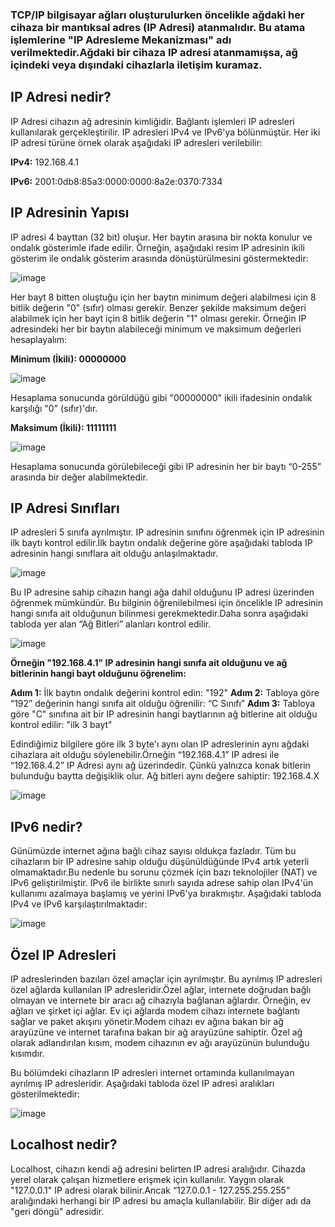 ### TCP/IP bilgisayar ağları oluşturulurken öncelikle ağdaki her cihaza bir mantıksal adres (IP Adresi) atanmalıdır. Bu atama işlemlerine "IP Adresleme Mekanizması" adı verilmektedir.Ağdaki bir cihaza IP adresi atanmamışsa, ağ içindeki veya dışındaki cihazlarla iletişim kuramaz.

## IP Adresi nedir?
IP Adresi cihazın ağ adresinin kimliğidir. Bağlantı işlemleri IP adresleri kullanılarak gerçekleştirilir. IP adresleri IPv4 ve IPv6'ya bölünmüştür. Her iki IP adresi türüne örnek olarak aşağıdaki IP adresleri verilebilir:

**IPv4:** 192.168.4.1

**IPv6:** 2001:0db8:85a3:0000:0000:8a2e:0370:7334

## IP Adresinin Yapısı

IP adresi 4 bayttan (32 bit) oluşur. Her baytın arasına bir nokta konulur ve ondalık gösterimle ifade edilir. Örneğin, aşağıdaki resim IP adresinin ikili gösterim ile ondalık gösterim arasında dönüştürülmesini göstermektedir:

![image](https://github.com/user-attachments/assets/7dc9a694-6a3b-458f-bac1-55c1c3266292)

Her bayt 8 bitten oluştuğu için her baytın minimum değeri alabilmesi için 8 bitlik değerin "0" (sıfır) olması gerekir. Benzer şekilde maksimum değeri alabilmek için her bayt için 8 bitlik değerin "1" olması gerekir.
Örneğin IP adresindeki her bir baytın alabileceği minimum ve maksimum değerleri hesaplayalım: 

**Minimum (İkili): 00000000**

![image](https://github.com/user-attachments/assets/4fc527da-6e74-4d59-9f60-29bb0cb9db54)

Hesaplama sonucunda görüldüğü gibi "00000000" ikili ifadesinin ondalık karşılığı "0" (sıfır)'dır.

**Maksimum (İkili): 11111111**

![image](https://github.com/user-attachments/assets/50b9bd51-d955-4879-9012-b7a11bc5c59c)

Hesaplama sonucunda görülebileceği gibi IP adresinin her bir baytı “0-255” arasında bir değer alabilmektedir.

## IP Adresi Sınıfları

IP adresleri 5 sınıfa ayrılmıştır. IP adresinin sınıfını öğrenmek için IP adresinin ilk baytı kontrol edilir.İlk baytın ondalık değerine göre aşağıdaki tabloda IP adresinin hangi sınıflara ait olduğu anlaşılmaktadır.

![image](https://github.com/user-attachments/assets/8dcafa7a-7a0a-4a27-9798-99cab9bdbdc4)

Bu IP adresine sahip cihazın hangi ağa dahil olduğunu IP adresi üzerinden öğrenmek mümkündür. Bu bilginin öğrenilebilmesi için öncelikle IP adresinin hangi sınıfa ait olduğunun bilinmesi gerekmektedir.Daha sonra aşağıdaki tabloda yer alan “Ağ Bitleri” alanları kontrol edilir.

![image](https://github.com/user-attachments/assets/e4b73d22-9c28-4aa7-935a-0df36a3bf8e8)

**Örneğin "192.168.4.1" IP adresinin hangi sınıfa ait olduğunu ve ağ bitlerinin hangi bayt olduğunu öğrenelim:**

**Adım 1:** İlk baytın ondalık değerini kontrol edin: "192"
**Adım 2:** Tabloya göre “192” değerinin hangi sınıfa ait olduğu öğrenilir: “C Sınıfı”
**Adım 3:** Tabloya göre "C" sınıfına ait bir IP adresinin hangi baytlarının ağ bitlerine ait olduğu kontrol edilir: "ilk 3 bayt"

Edindiğimiz bilgilere göre ilk 3 byte'ı aynı olan IP adreslerinin aynı ağdaki cihazlara ait olduğu söylenebilir.Örneğin “192.168.4.1” IP adresi ile “192.168.4.2” IP Adresi aynı ağ üzerindedir. Çünkü yalnızca konak bitlerin bulunduğu baytta değişiklik olur. Ağ bitleri aynı değere sahiptir: 192.168.4.X

![image](https://github.com/user-attachments/assets/b0859e24-fdc3-4f94-9906-dc6635a011e0)

## IPv6 nedir?

Günümüzde internet ağına bağlı cihaz sayısı oldukça fazladır. Tüm bu cihazların bir IP adresine sahip olduğu düşünüldüğünde IPv4 artık yeterli olmamaktadır.Bu nedenle bu sorunu çözmek için bazı teknolojiler (NAT) ve IPv6 geliştirilmiştir. IPv6 ile birlikte sınırlı sayıda adrese sahip olan IPv4'ün kullanımı azalmaya başlamış ve yerini IPv6'ya bırakmıştır.
Aşağıdaki tabloda IPv4 ve IPv6 karşılaştırılmaktadır:

![image](https://github.com/user-attachments/assets/36a49fcf-095a-4106-bc86-c0cf209cbbf8)

## Özel IP Adresleri

IP adreslerinden bazıları özel amaçlar için ayrılmıştır. Bu ayrılmış IP adresleri özel ağlarda kullanılan IP adresleridir.Özel ağlar, internete doğrudan bağlı olmayan ve internete bir aracı ağ cihazıyla bağlanan ağlardır.
Örneğin, ev ağları ve şirket içi ağlar. Ev içi ağlarda modem cihazı internete bağlantı sağlar ve paket akışını yönetir.Modem cihazı ev ağına bakan bir ağ arayüzüne ve internet tarafına bakan bir ağ arayüzüne sahiptir. Özel ağ olarak adlandırılan kısım, modem cihazının ev ağı arayüzünün bulunduğu kısımdır.

Bu bölümdeki cihazların IP adresleri internet ortamında kullanılmayan ayrılmış IP adresleridir. Aşağıdaki tabloda özel IP adresi aralıkları gösterilmektedir:

![image](https://github.com/user-attachments/assets/59de16b2-0947-457e-93d0-51b835414d7d)

## Localhost nedir?

Localhost, cihazın kendi ağ adresini belirten IP adresi aralığıdır. Cihazda yerel olarak çalışan hizmetlere erişmek için kullanılır. Yaygın olarak "127.0.0.1" IP adresi olarak bilinir.Ancak “127.0.0.1 - 127.255.255.255” aralığındaki herhangi bir IP adresi bu amaçla kullanılabilir. Bir diğer adı da "geri döngü" adresidir.












